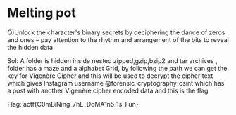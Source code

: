 # Melting pot

Q)Unlock the character's binary secrets by deciphering the dance of zeros and ones – pay attention to the rhythm and arrangement of the bits to reveal the hidden data

Sol: A folder is hidden inside nested zipped,gzip,bzip2 and tar archives , folder has a maze and a alphabet Grid, by following the path we can get the key for Vigenère Cipher and  this will be used to decrypt the cipher text which gives Instagram username @forensic_cryptography_osint which has a post with another Vigenère cipher encoded data and this is the flag

Flag: actf{C0mBiNing_7hE_DoMA1n5_1s_Fun}